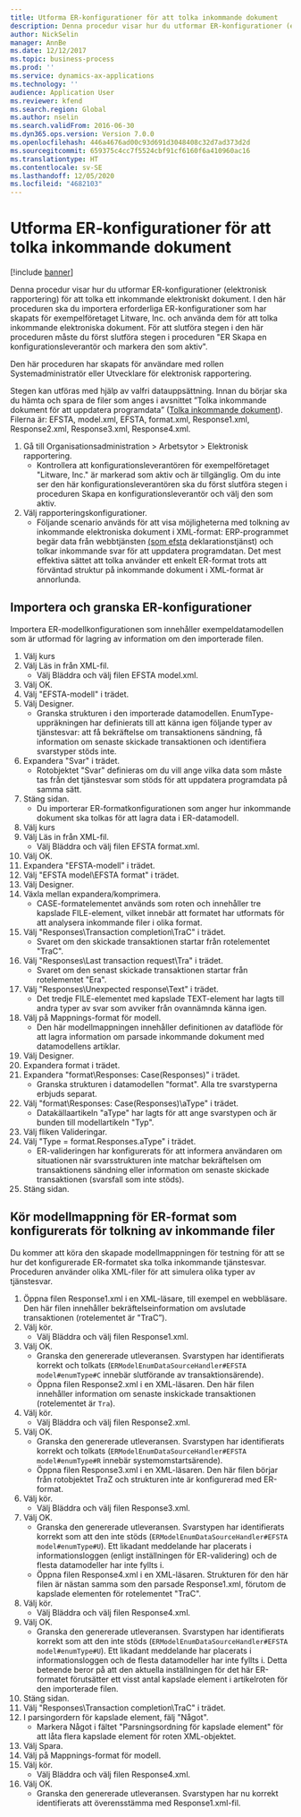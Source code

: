 ```yaml
---
title: Utforma ER-konfigurationer för att tolka inkommande dokument
description: Denna procedur visar hur du utformar ER-konfigurationer (elektronisk rapportering) för att tolka ett inkommande elektroniskt dokument.
author: NickSelin
manager: AnnBe
ms.date: 12/12/2017
ms.topic: business-process
ms.prod: ''
ms.service: dynamics-ax-applications
ms.technology: ''
audience: Application User
ms.reviewer: kfend
ms.search.region: Global
ms.author: nselin
ms.search.validFrom: 2016-06-30
ms.dyn365.ops.version: Version 7.0.0
ms.openlocfilehash: 446a4676ad00c93d691d3048408c32d7ad373d2d
ms.sourcegitcommit: 659375c4cc7f5524cbf91cf6160f6a410960ac16
ms.translationtype: HT
ms.contentlocale: sv-SE
ms.lasthandoff: 12/05/2020
ms.locfileid: "4682103"
---
```

# <a name="design-er-configurations-to-parse-incoming-documents"></a>Utforma ER-konfigurationer för att tolka inkommande dokument

[!include [banner](../../includes/banner.md)]

Denna procedur visar hur du utformar ER-konfigurationer (elektronisk rapportering) för att tolka ett inkommande elektroniskt dokument. I den här proceduren ska du importera erforderliga ER-konfigurationer som har skapats för exempelföretaget Litware, Inc. och använda dem för att tolka inkommande elektroniska dokument. För att slutföra stegen i den här proceduren måste du först slutföra stegen i proceduren "ER Skapa en konfigurationsleverantör och markera den som aktiv".

Den här proceduren har skapats för användare med rollen Systemadministratör eller Utvecklare för elektronisk rapportering.

Stegen kan utföras med hjälp av valfri datauppsättning. Innan du börjar ska du hämta och spara de filer som anges i avsnittet ”Tolka inkommande dokument för att uppdatera programdata” ([Tolka inkommande dokument](../parse-incoming-electronic-documents.md)). Filerna är: EFSTA, model.xml, EFSTA, format.xml, Response1.xml, Response2.xml, Response3.xml, Response4.xml.

1. Gå till Organisationsadministration > Arbetsytor > Elektronisk rapportering.
    * Kontrollera att konfigurationsleverantören för exempelföretaget "Litware, Inc." är markerad som aktiv och är tillgänglig. Om du inte ser den här konfigurationsleverantören ska du först slutföra stegen i proceduren Skapa en konfigurationsleverantör och välj den som aktiv.
2. Välj rapporteringskonfigurationer.
    * Följande scenario används för att visa möjligheterna med tolkning av inkommande elektroniska dokument i XML-format: ERP-programmet begär data från webbtjänsten [(som efsta](http://efsta.org/) deklarationstjänst) och tolkar inkommande svar för att uppdatera programdatan. Det mest effektiva sättet att tolka använder ett enkelt ER-format trots att förväntad struktur på inkommande dokument i XML-format är annorlunda.

## <a name="import-and-review-er-configurations"></a>Importera och granska ER-konfigurationer

Importera ER-modellkonfigurationen som innehåller exempeldatamodellen som är utformad för lagring av information om den importerade filen.

1. Välj kurs
2. Välj Läs in från XML-fil.
    * Välj Bläddra och välj filen EFSTA model.xml.
3. Välj OK.
4. Välj "EFSTA-modell" i trädet.
5. Välj Designer.
    * Granska strukturen i den importerade datamodellen. EnumType-uppräkningen har definierats till att känna igen följande typer av tjänstesvar: att få bekräftelse om transaktionens sändning, få information om senaste skickade transaktionen och identifiera svarstyper stöds inte.
6. Expandera "Svar" i trädet.
    * Rotobjektet "Svar" definieras om du vill ange vilka data som måste tas från det tjänstesvar som stöds för att uppdatera programdata på samma sätt.
7. Stäng sidan.
    * Du importerar ER-formatkonfigurationen som anger hur inkommande dokument ska tolkas för att lagra data i ER-datamodell.
8. Välj kurs
9. Välj Läs in från XML-fil.
    * Välj Bläddra och välj filen EFSTA format.xml.
10. Välj OK.
11. Expandera "EFSTA-modell" i trädet.
12. Välj "EFSTA model\EFSTA format" i trädet.
13. Välj Designer.
14. Växla mellan expandera/komprimera.
    * CASE-formatelementet används som roten och innehåller tre kapslade FILE-element, vilket innebär att formatet har utformats för att analysera inkommande filer i olika format.
15. Välj "Responses\Transaction completion\TraC" i trädet.
    * Svaret om den skickade transaktionen startar från rotelementet "TraC".
16. Välj "Responses\Last transaction request\Tra" i trädet.
    * Svaret om den senast skickade transaktionen startar från rotelementet "Era".
17. Välj "Responses\Unexpected response\Text" i trädet.
    * Det tredje FILE-elementet med kapslade TEXT-element har lagts till andra typer av svar som avviker från ovannämnda känna igen.
18. Välj på Mappnings-format för modell.
    * Den här modellmappningen innehåller definitionen av dataflöde för att lagra information om parsade inkommande dokument med datamodellens artiklar.
19. Välj Designer.
20. Expandera format i trädet.
21. Expandera "format\Responses: Case(Responses)" i trädet.
    * Granska strukturen i datamodellen "format". Alla tre svarstyperna erbjuds separat.
22. Välj "format\Responses: Case(Responses)\aType" i trädet.
    * Datakällaartikeln "aType" har lagts för att ange svarstypen och är bunden till modellartikeln "Typ".
23. Välj fliken Valideringar.
24. Välj "Type = format.Responses.aType" i trädet.
    * ER-valideringen har konfigurerats för att informera användaren om situationen när svarsstrukturen inte matchar bekräftelsen om transaktionens sändning eller information om senaste skickade transaktionen (svarsfall som inte stöds).
25. Stäng sidan.

## <a name="run-model-mapping-of-er-format-configured-for-parsing-incoming-files"></a>Kör modellmappning för ER-format som konfigurerats för tolkning av inkommande filer

Du kommer att köra den skapade modellmappningen för testning för att se hur det konfigurerade ER-formatet ska tolka inkommande tjänstesvar. Proceduren använder olika XML-filer för att simulera olika typer av tjänstesvar.

1. Öppna filen Response1.xml i en XML-läsare, till exempel en webbläsare. Den här filen innehåller bekräftelseinformation om avslutade transaktionen (rotelementet är "TraC”).
2. Välj kör.
    * Välj Bläddra och välj filen Response1.xml.
3. Välj OK.
    * Granska den genererade utleveransen. Svarstypen har identifierats korrekt och tolkats (`ERModelEnumDataSourceHandler#EFSTA model#enumType#C` innebär slutförande av transaktionsärende).
    * Öppna filen Response2.xml i en XML-läsaren. Den här filen innehåller information om senaste inskickade transaktionen (rotelementet är `Tra`).
4. Välj kör.
    * Välj Bläddra och välj filen Response2.xml.
5. Välj OK.
    * Granska den genererade utleveransen. Svarstypen har identifierats korrekt och tolkats (`ERModelEnumDataSourceHandler#EFSTA model#enumType#R` innebär systemomstartsärende).
    * Öppna filen Response3.xml i en XML-läsaren. Den här filen börjar från rotobjektet TraZ och strukturen inte är konfigurerad med ER-format.
6. Välj kör.
    * Välj Bläddra och välj filen Response3.xml.
7. Välj OK.
    * Granska den genererade utleveransen. Svarstypen har identifierats korrekt som att den inte stöds (`ERModelEnumDataSourceHandler#EFSTA model#enumType#U`). Ett likadant meddelande har placerats i informationsloggen (enligt inställningen för ER-validering) och de flesta datamodeller har inte fyllts i.
    * Öppna filen Response4.xml i en XML-läsaren. Strukturen för den här filen är nästan samma som den parsade Response1.xml, förutom de kapslade elementen för rotelementet "TraC".
8. Välj kör.
    * Välj Bläddra och välj filen Response4.xml.
9. Välj OK.
    * Granska den genererade utleveransen. Svarstypen har identifierats korrekt som att den inte stöds (`ERModelEnumDataSourceHandler#EFSTA model#enumType#U`). Ett likadant meddelande har placerats i informationsloggen och de flesta datamodeller har inte fyllts i. Detta beteende beror på att den aktuella inställningen för det här ER-formatet förutsätter ett visst antal kapslade element i artikelroten för den importerade filen.
10. Stäng sidan.
11. Välj "Responses\Transaction completion\TraC" i trädet.
12. I parsingordern för kapslade element, fälj "Något".
    * Markera Något i fältet "Parsningsordning för kapslade element" för att låta flera kapslade element för roten XML-objektet.
13. Välj Spara.
14. Välj på Mappnings-format för modell.
15. Välj kör.
    * Välj Bläddra och välj filen Response4.xml.
16. Välj OK.
    * Granska den genererade utleveransen. Svarstypen har nu korrekt identifierats att överensstämma med Response1.xml-fil.
